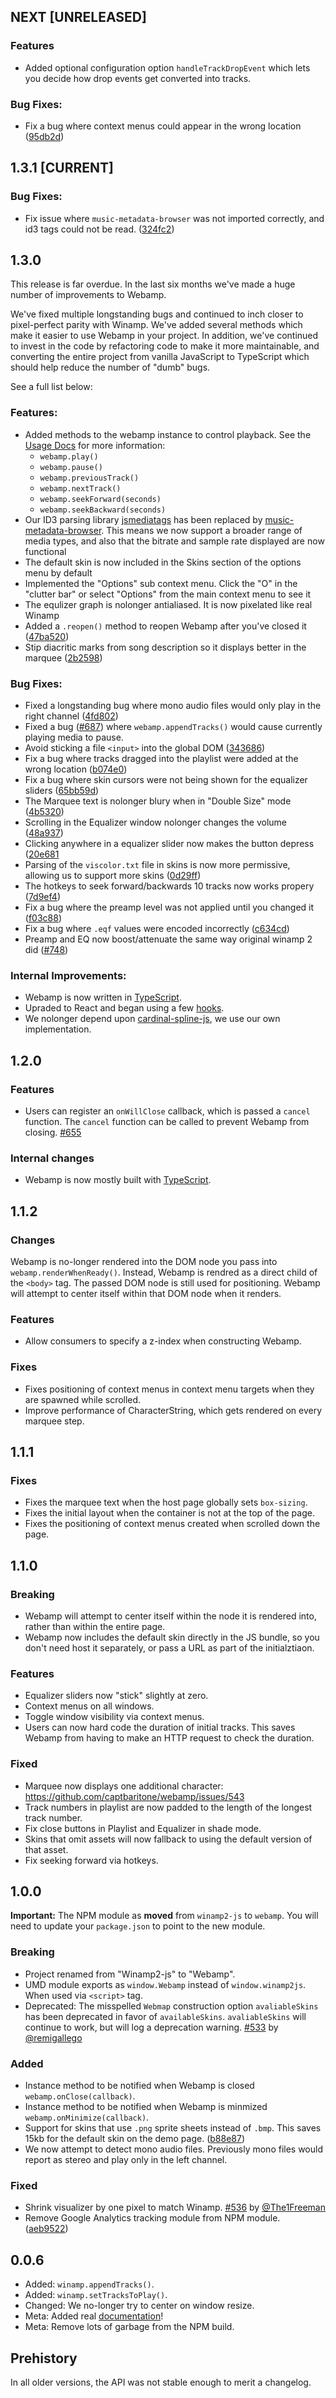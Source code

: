 ## NEXT [UNRELEASED]

### Features

- Added optional configuration option `handleTrackDropEvent` which lets you decide how drop events get converted into tracks.

### Bug Fixes:

- Fix a bug where context menus could appear in the wrong location ([95db2d](https://github.com/captbaritone/webamp/commit/95db2d08b6b189f5b9da577d23aca44b04c462a8))

## 1.3.1 [CURRENT]

### Bug Fixes:

- Fix issue where `music-metadata-browser` was not imported correctly, and id3 tags could not be read. ([324fc2](https://github.com/captbaritone/webamp/commit/324fc29ca6c94fa54091608323842ba0604e0b4c))

## 1.3.0

This release is far overdue. In the last six months we've made a huge number of improvements to Webamp.

We've fixed multiple longstanding bugs and continued to inch closer to pixel-perfect parity with Winamp. We've added several methods which make it easier to use Webamp in your project. In addition, we've continued to invest in the code by refactoring code to make it more maintainable, and converting the entire project from vanilla JavaScript to TypeScript which should help reduce the number of "dumb" bugs.

See a full list below:

### Features:

- Added methods to the webamp instance to control playback. See the [Usage Docs](./docs/usage.md) for more information:
  - `webamp.play()`
  - `webamp.pause()`
  - `webamp.previousTrack()`
  - `webamp.nextTrack()`
  - `webamp.seekForward(seconds)`
  - `webamp.seekBackward(seconds)`
- Our ID3 parsing library [jsmediatags](https://github.com/aadsm/jsmediatags) has been replaced by [music-metadata-browser](https://www.npmjs.com/package/music-metadata-browser). This means we now support a broader range of media types, and also that the bitrate and sample rate displayed are now functional
- The default skin is now included in the Skins section of the options menu by default
- Implemented the "Options" sub context menu. Click the "O" in the "clutter bar" or select "Options" from the main context menu to see it
- The equlizer graph is nolonger antialiased. It is now pixelated like real Winamp
- Added a `.reopen()` method to reopen Webamp after you've closed it ([47ba520](https://github.com/captbaritone/webamp/commit/47ba520c2422d8e4842468a32ca13492845183cd))
- Stip diacritic marks from song description so it displays better in the marquee ([2b2598](https://github.com/captbaritone/webamp/commit/2b2598329d3891ee8a976b8169066586110a767a))

### Bug Fixes:

- Fixed a longstanding bug where mono audio files would only play in the right channel ([4fd802](https://github.com/captbaritone/webamp/commit/4fd802f96efabb98c3c1573819eed37fec630f90))
- Fixed a bug ([#687](https://github.com/captbaritone/webamp/issues/687)) where `webamp.appendTracks()` would cause currently playing media to pause.
- Avoid sticking a file `<input>` into the global DOM ([343686](https://github.com/captbaritone/webamp/commit/343686f7454c4ece95b520fa3ddbf3ecc0198100))
- Fix a bug where tracks dragged into the playlist were added at the wrong location ([b074e0](https://github.com/captbaritone/webamp/commit/b074e0eff35ac8b1b34efa902681aa19ba2b8629))
- Fix a bug where skin cursors were not being shown for the equalizer sliders ([65bb59d](https://github.com/captbaritone/webamp/commit/65bb59353dc2da858440a3d753aec02fb771f0cc))
- The Marquee text is nolonger blury when in "Double Size" mode ([4b5320](https://github.com/captbaritone/webamp/commit/4b53209e0cc0a9e0cd84821d012c1770a940063c))
- Scrolling in the Equalizer window nolonger changes the volume ([48a937](https://github.com/captbaritone/webamp/commit/48a937da8722ccfd3c2e9df378a847c453c36864))
- Clicking anywhere in a equalizer slider now makes the button depress ([20e681](20e6811e6f59e82a5765c38b0b33fbed2eb575ee)
- Parsing of the `viscolor.txt` file in skins is now more permissive, allowing us to support more skins ([0d29ff](0d29ffe3f4b20505005346cbc97d0cdf85664619))
- The hotkeys to seek forward/backwards 10 tracks now works propery ([7d9ef4](https://github.com/captbaritone/webamp/commit/7d9ef4287f7294f6bdc1db89b717592cf4e48f17))
- Fix a bug where the preamp level was not applied until you changed it ([f03c88](https://github.com/captbaritone/webamp/commit/f03c88c6d89fd51cbc0538841bb3227accfa0431))
- Fix a bug where `.eqf` values were encoded incorrectly ([c634cd](https://github.com/captbaritone/webamp/commit/c634cd8b947e5d2d8b94b38023bc20097737a995))
- Preamp and EQ now boost/attenuate the same way original winamp 2 did ([#748](https://github.com/captbaritone/webamp/pull/748))

### Internal Improvements:

- Webamp is now written in [TypeScript](https://www.typescriptlang.org/).
- Upraded to React and began using a few [hooks](https://reactjs.org/docs/hooks-overview.html).
- We nolonger depend upon [cardinal-spline-js](https://www.npmjs.com/package/cardinal-spline-js), we use our own implementation.

## 1.2.0

### Features

- Users can register an `onWillClose` callback, which is passed a `cancel` function. The `cancel` function can be called to prevent Webamp from closing. [#655](https://github.com/captbaritone/webamp/pull/655)

### Internal changes

- Webamp is now mostly built with [TypeScript](https://www.typescriptlang.org/).

## 1.1.2

### Changes

Webamp is no-longer rendered into the DOM node you pass into `webamp.renderWhenReady()`. Instead, Webamp is rendred as a direct child of the `<body>` tag. The passed DOM node is still used for positioning. Webamp will attempt to center itself within that DOM node when it renders.

### Features

- Allow consumers to specify a z-index when constructing Webamp.

### Fixes

- Fixes positioning of context menus in context menu targets when they are spawned while scrolled.
- Improve performance of CharacterString, which gets rendered on every marquee step.

## 1.1.1

### Fixes

- Fixes the marquee text when the host page globally sets `box-sizing`.
- Fixes the initial layout when the container is not at the top of the page.
- Fixes the positioning of context menus created when scrolled down the page.

## 1.1.0

### Breaking

- Webamp will attempt to center itself within the node it is rendered into, rather than within the entire page.
- Webamp now includes the default skin directly in the JS bundle, so you don't need host it separately, or pass a URL as part of the initialztiaon.

### Features

- Equalizer sliders now "stick" slightly at zero.
- Context menus on all windows.
- Toggle window visibility via context menus.
- Users can now hard code the duration of initial tracks. This saves Webamp from having to make an HTTP request to check the duration.

### Fixed

- Marquee now displays one additional character: https://github.com/captbaritone/webamp/issues/543
- Track numbers in playlist are now padded to the length of the longest track number.
- Fix close buttons in Playlist and Equalizer in shade mode.
- Skins that omit assets will now fallback to using the default version of that asset.
- Fix seeking forward via hotkeys.

## 1.0.0

**Important:** The NPM module as **moved** from `winamp2-js` to `webamp`. You will need to update your `package.json` to point to the new module.

### Breaking

- Project renamed from "Winamp2-js" to "Webamp".
- UMD module exports as `window.Webamp` instead of `window.winamp2js`. When used via `<script>` tag.
- Deprecated: The misspelled `Webmap` construction option `avaliableSkins` has been deprecated in favor of `availableSkins`. `avaliableSkins` will continue to work, but will log a deprecation warning. [#533](https://github.com/captbaritone/webamp/pull/533) by [@remigallego](https://github.com/remigallego)

### Added

- Instance method to be notified when Webamp is closed `webamp.onClose(callback)`.
- Instance method to be notified when Webamp is minmized `webamp.onMinimize(callback)`.
- Support for skins that use `.png` sprite sheets instead of `.bmp`. This saves 15kb for the default skin on the demo page. ([b88e87](https://github.com/captbaritone/winamp2-js/commit/b88e87b6584fd9db2e2295addab7bba0c1acd226))
- We now attempt to detect mono audio files. Previously mono files would report as stereo and play only in the left channel.

### Fixed

- Shrink visualizer by one pixel to match Winamp. [#536](https://github.com/captbaritone/winamp2-js/issues/536) by [@The1Freeman](https://github.com/The1Freeman)
- Remove Google Analytics tracking module from NPM module. ([aeb9522](https://github.com/captbaritone/winamp2-js/commit/aeb9522a47ac4032f0f73fe7828c3ef01728d6aa))

## 0.0.6

- Added: `winamp.appendTracks()`.
- Added: `winamp.setTracksToPlay()`.
- Changed: We no-longer try to center on window resize.
- Meta: Added real [documentation](./docs/usage.md)!
- Meta: Remove lots of garbage from the NPM build.

## Prehistory

In all older versions, the API was not stable enough to merit a changelog.
